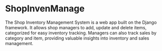 # ShopInvenManage
The Shop Inventory Management System is a web app built on the Django framework. It allows shop managers to add, update and delete items, categorized for easy inventory tracking. Managers can also track sales by category and item, providing valuable insights into inventory and sales management.
